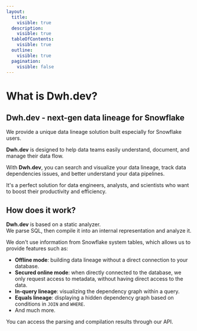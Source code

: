 ```yaml
---
layout:
  title:
    visible: true
  description:
    visible: true
  tableOfContents:
    visible: true
  outline:
    visible: true
  pagination:
    visible: false
---
```


# What is Dwh.dev?

## **Dwh.dev - next-gen data lineage for Snowflake**

We provide a unique data lineage solution built especially for Snowflake users.&#x20;

**Dwh.dev** is designed to help data teams easily understand, document, and manage their data flow.

With **Dwh.dev**, you can search and visualize your data lineage, track data dependencies issues, and better understand your data pipelines.&#x20;

It's a perfect solution for data engineers, analysts, and scientists who want to boost their productivity and efficiency.

## **How does it work?**

**Dwh.dev** is based on a static analyzer.\
We parse SQL, then compile it into an internal representation and analyze it.

We don't use information from Snowflake system tables, which allows us to provide features such as:

* **Offline mode**: building data lineage without a direct connection to your database.
* **Secured online mode**: when directly connected to the database, we only request access to metadata, without having direct access to the data.
* **In-query lineage**: visualizing the dependency graph within a query.
* **Equals lineage**: displaying a hidden dependency graph based on conditions in `JOIN` and `WHERE`.
* And much more.

You can access the parsing and compilation results through our API.

